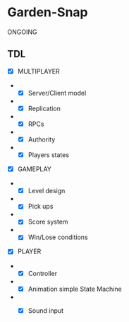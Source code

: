 # Garden-Snap
 ONGOING

 ## TDL

 - [x] MULTIPLAYER
 - - [x] Server/Client model
 - - [x] Replication
 - - [x] RPCs
 - - [x] Authority
 - - [x] Players states
   
- [x]  GAMEPLAY
- - [x]  Level design
- - [x]  Pick ups
- - [x]  Score system
- - [x]  Win/Lose conditions

 - [x]  PLAYER
- - [x]  Controller
- - [x]  Animation simple State Machine
- - [x]  Sound input
  
